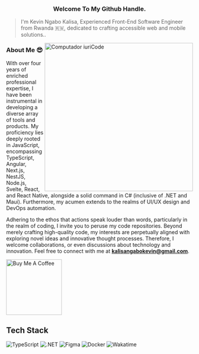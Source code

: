 <h3 align="center">Welcome To My Github Handle.</h3>

> I'm Kevin Ngabo Kalisa, Experienced Front-End Software Engineer from Rwanda 🇷🇼, dedicated to crafting accessible web and mobile solutions..

<img src="https://raw.githubusercontent.com/MicaelliMedeiros/micaellimedeiros/master/image/computer-illustration.png" min-width="400px" max-width="400px" width="400px" align="right" alt="Computador iuriCode">

### About Me :sunglasses:

With over four years of enriched professional expertise, I have been instrumental in developing a diverse array of tools and products. My proficiency lies deeply rooted in JavaScript, encompassing TypeScript, Angular, Next.js, NestJS, Node.js, Svelte, React, and React Native, alongside a solid command in C# (inclusive of .NET and Maui). Furthermore, my acumen extends to the realms of UI/UX design and DevOps automation.

Adhering to the ethos that actions speak louder than words, particularly in the realm of coding, I invite you to peruse my code repositories. Beyond merely crafting high-quality code, my interests are perpetually aligned with exploring novel ideas and innovative thought processes. Therefore, I welcome collaborations, or even discussions about technology and innovation. Feel free to connect with me at **kalisangabokevin@gmail.com**.


<a href="https://www.buymeacoffee.com/kevinkalisg" target="_blank"><img src="https://cdn.buymeacoffee.com/buttons/v2/default-blue.png" alt="Buy Me A Coffee" width="150" ></a>

## Tech Stack

<p align="left">
  <img src="https://img.shields.io/badge/TypeScript-3178C6?style=for-the-badge&logo=typescript&logoColor=white" alt="TypeScript"/>
  <img src="https://img.shields.io/badge/.NET-512BD4?style=for-the-badge&logo=dotnet&logoColor=white" alt=".NET"/>
  <img src="https://img.shields.io/badge/Figma-F24E1E?style=for-the-badge&logo=figma&logoColor=white" alt="Figma"/>
  <img src="https://img.shields.io/badge/Docker-2496ED?style=for-the-badge&logo=docker&logoColor=white" alt="Docker"/>
  <img src="https://img.shields.io/badge/Wakatime-000000?style=for-the-badge&logo=wakatime&logoColor=white" alt="Wakatime"/>
</p>

